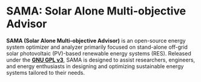 
# SAMA: Solar Alone Multi-objective Advisor

**SAMA (Solar Alone Multi-objective Advisor)** is an open-source energy system optimizer and analyzer primarily focused on stand-alone off-grid solar photovoltaic (PV)-based renewable energy systems (RES). Released under the [**GNU GPL v3**](https://www.gnu.org/licenses/gpl-3.0.en.html), SAMA is designed to assist researchers, engineers, and energy enthusiasts in designing and optimizing sustainable energy systems tailored to their needs.
